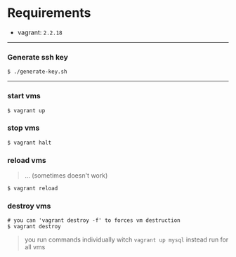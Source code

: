# Requirements
- vagrant: `2.2.18`
________________
### Generate ssh key
```shell
$ ./generate-key.sh
```
_____________________

### start vms
```shell
$ vagrant up
```

### stop vms
```shell
$ vagrant halt
```

### reload vms
> ... (sometimes doesn't work)
```shell
$ vagrant reload
```

### destroy vms
```shell
# you can 'vagrant destroy -f' to forces vm destruction
$ vagrant destroy
```

> you run commands individually witch `vagrant up mysql` instead run for all vms